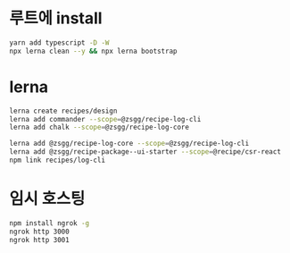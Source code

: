 
# 루트에 install
```bash
yarn add typescript -D -W
npx lerna clean --y && npx lerna bootstrap
```

# lerna
```bash
lerna create recipes/design
lerna add commander --scope=@zsgg/recipe-log-cli
lerna add chalk --scope=@zsgg/recipe-log-core

lerna add @zsgg/recipe-log-core --scope=@zsgg/recipe-log-cli
lerna add @zsgg/recipe-package--ui-starter --scope=@recipe/csr-react
npm link recipes/log-cli
```

# 임시 호스팅
```bash
npm install ngrok -g
ngrok http 3000
ngrok http 3001
```


